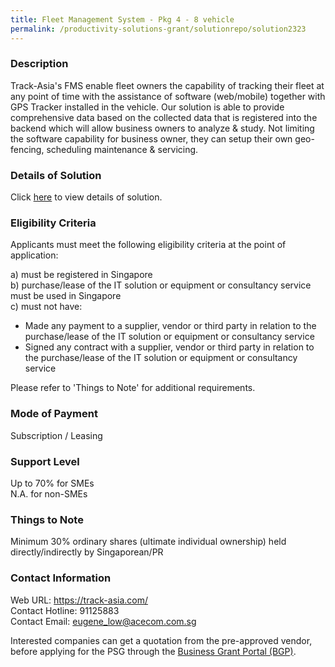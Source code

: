 ```yaml
---
title: Fleet Management System - Pkg 4 - 8 vehicle
permalink: /productivity-solutions-grant/solutionrepo/solution2323
---
```


### Description

Track-Asia's FMS enable fleet owners the capability of tracking their fleet at any point of time with the assistance of software (web/mobile) together with GPS Tracker installed in the vehicle. Our solution is able to provide comprehensive data based on the collected data that is registered into the backend which will allow business owners to analyze & study. Not limiting the software capability for business owner, they can setup their own geo-fencing, scheduling maintenance & servicing.

### Details of Solution

Click <a href='https://www.gobusiness.gov.sg/images/psg/Acecom20200635_Desensitised_Annex_3_Part_4.pdf' target='_blank' rel='noopener'>here</a> to view details of solution.

### Eligibility Criteria

Applicants must meet the following eligibility criteria at the point of application:

a) must be registered in Singapore <br>
b) purchase/lease of the IT solution or equipment or consultancy service must be used in Singapore <br>
c) must not have:
- Made any payment to a supplier, vendor or third party in relation to the purchase/lease of the IT solution or equipment or consultancy service
- Signed any contract with a supplier, vendor or third party in relation to the purchase/lease of the IT solution or equipment or consultancy service

Please refer to 'Things to Note' for additional requirements.

### Mode of Payment
Subscription / Leasing

### Support Level
Up to 70% for SMEs <br>
N.A. for non-SMEs

### Things to Note
Minimum 30% ordinary shares (ultimate individual ownership) held directly/indirectly by Singaporean/PR

### Contact Information
Web URL: https://track-asia.com/ <br>Contact Hotline: 91125883 <br>Contact Email: eugene_low@acecom.com.sg <br>

Interested companies can get a quotation from the pre-approved vendor, before applying for the PSG through the <a target='_blank' rel='noopener' href='https://www.businessgrants.gov.sg/'>Business Grant Portal (BGP)</a>.
